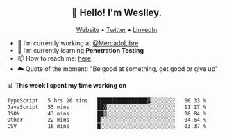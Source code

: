 <h2 align="center">👋 Hello! I'm Weslley.</h2>
<p align="center">
  <a href="http://weslleyneri.com.br">Website</a> •
  <a href="https://twitter.com/Weslley_Neri">Twitter</a> •
  <a href="https://www.linkedin.com/in/weslley-neri-3658908b">LinkedIn</a>
</p>


- 🔭 I’m currently working at [@MercadoLibre](https://github.com/mercadolibre)
- 🌱 I’m currently learning **Penetration Testing**
- 📫 How to reach me: [here](mailto:weslley39@gmail.com)
- ☁️ Quote of the moment: "Be good at something, get good or give up"

📊 **This week I spent my time working on**
<!--START_SECTION:waka-->

```txt
TypeScript   5 hrs 26 mins   ████████████████▓░░░░░░░░   66.33 %
JavaScript   55 mins         ██▓░░░░░░░░░░░░░░░░░░░░░░   11.27 %
JSON         43 mins         ██▒░░░░░░░░░░░░░░░░░░░░░░   08.84 %
Other        22 mins         █░░░░░░░░░░░░░░░░░░░░░░░░   04.64 %
CSV          16 mins         █░░░░░░░░░░░░░░░░░░░░░░░░   03.37 %
```

<!--END_SECTION:waka-->

<!-- Inspired by https://github.com/gruselhaus/gruselhaus -->